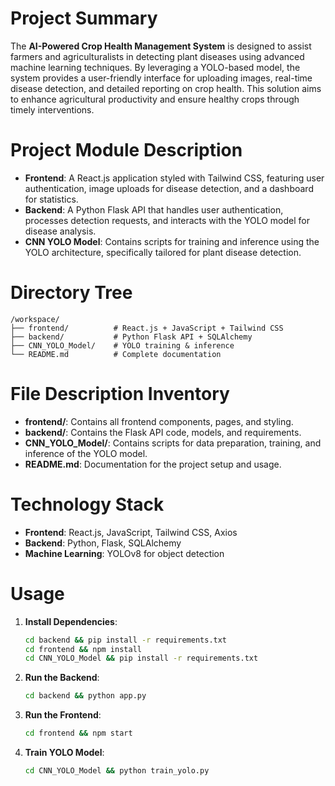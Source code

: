 # Project Summary
The **AI-Powered Crop Health Management System** is designed to assist farmers and agriculturalists in detecting plant diseases using advanced machine learning techniques. By leveraging a YOLO-based model, the system provides a user-friendly interface for uploading images, real-time disease detection, and detailed reporting on crop health. This solution aims to enhance agricultural productivity and ensure healthy crops through timely interventions.

# Project Module Description
- **Frontend**: A React.js application styled with Tailwind CSS, featuring user authentication, image uploads for disease detection, and a dashboard for statistics.
- **Backend**: A Python Flask API that handles user authentication, processes detection requests, and interacts with the YOLO model for disease analysis.
- **CNN YOLO Model**: Contains scripts for training and inference using the YOLO architecture, specifically tailored for plant disease detection.

# Directory Tree
```
/workspace/
├── frontend/          # React.js + JavaScript + Tailwind CSS
├── backend/           # Python Flask API + SQLAlchemy
├── CNN_YOLO_Model/    # YOLO training & inference
└── README.md          # Complete documentation
```

# File Description Inventory
- **frontend/**: Contains all frontend components, pages, and styling.
- **backend/**: Contains the Flask API code, models, and requirements.
- **CNN_YOLO_Model/**: Contains scripts for data preparation, training, and inference of the YOLO model.
- **README.md**: Documentation for the project setup and usage.

# Technology Stack
- **Frontend**: React.js, JavaScript, Tailwind CSS, Axios
- **Backend**: Python, Flask, SQLAlchemy
- **Machine Learning**: YOLOv8 for object detection

# Usage
1. **Install Dependencies**:
   ```bash
   cd backend && pip install -r requirements.txt
   cd frontend && npm install
   cd CNN_YOLO_Model && pip install -r requirements.txt
   ```
2. **Run the Backend**:
   ```bash
   cd backend && python app.py
   ```
3. **Run the Frontend**:
   ```bash
   cd frontend && npm start
   ```
4. **Train YOLO Model**:
   ```bash
   cd CNN_YOLO_Model && python train_yolo.py
   ```
